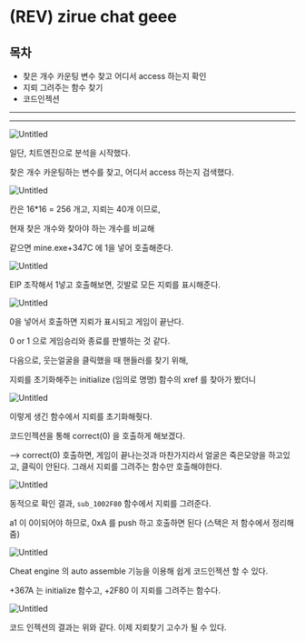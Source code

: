 # (REV) zirue chat geee

## 목차

- 찾은 개수 카운팅 변수 찾고 어디서 access 하는지 확인
- 지뢰 그려주는 함수 찾기
- 코드인젝션

---

---

![Untitled]((REV)%20zirue%20chat%20geee%204a1f9c6f9c9c4bcfa7a8bb3fb9524744/Untitled.png)

일단, 치트엔진으로 분석을 시작했다.

찾은 개수 카운팅하는 변수를 찾고, 어디서 access 하는지 검색했다.

![Untitled]((REV)%20zirue%20chat%20geee%204a1f9c6f9c9c4bcfa7a8bb3fb9524744/Untitled%201.png)

칸은 16*16 = 256 개고, 지뢰는 40개 이므로, 

현재 찾은 개수와 찾아야 하는 개수를 비교해 

같으면 mine.exe+347C 에 1을 넣어 호출해준다.

![Untitled]((REV)%20zirue%20chat%20geee%204a1f9c6f9c9c4bcfa7a8bb3fb9524744/Untitled%202.png)

EIP 조작해서 1넣고 호출해보면, 깃발로 모든 지뢰를 표시해준다.

![Untitled]((REV)%20zirue%20chat%20geee%204a1f9c6f9c9c4bcfa7a8bb3fb9524744/Untitled%203.png)

0을 넣어서 호출하면 지뢰가 표시되고 게임이 끝난다.

0 or 1 으로 게임승리와 종료를 판별하는 것 같다.

다음으로, 웃는얼굴을 클릭했을 때 핸들러를 찾기 위해,

지뢰를 초기화해주는 initialize (임의로 명명) 함수의 xref 를 찾아가 봤더니

![Untitled]((REV)%20zirue%20chat%20geee%204a1f9c6f9c9c4bcfa7a8bb3fb9524744/Untitled%204.png)

이렇게 생긴 함수에서 지뢰를 초기화해줫다.

코드인젝션을 통해 correct(0) 을 호출하게 해보겠다.

—> correct(0) 호출하면, 게임이 끝나는것과 마찬가지라서 얼굴은 죽은모양을 하고있고, 클릭이 안된다. 그래서 지뢰를 그려주는 함수만 호출해야한다.

![Untitled]((REV)%20zirue%20chat%20geee%204a1f9c6f9c9c4bcfa7a8bb3fb9524744/Untitled%205.png)

동적으로 확인 결과, `sub_1002F80`  함수에서 지뢰를 그려준다.

a1 이 0이되어야 하므로, 0xA 를 push 하고 호출하면 된다 (스택은 저 함수에서 정리해줌)

![Untitled]((REV)%20zirue%20chat%20geee%204a1f9c6f9c9c4bcfa7a8bb3fb9524744/Untitled%206.png)

Cheat engine 의 auto assemble 기능을 이용해 쉽게 코드인젝션 할 수 있다.

+367A 는 initialize 함수고, +2F80 이 지뢰를 그려주는 함수다.

![Untitled]((REV)%20zirue%20chat%20geee%204a1f9c6f9c9c4bcfa7a8bb3fb9524744/Untitled%207.png)

코드 인젝션의 결과는 위와 같다. 이제 지뢰찾기 고수가 될 수 있다.